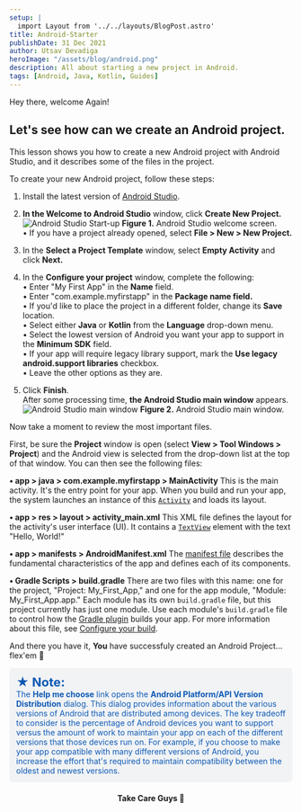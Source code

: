 ```yaml
---
setup: |
  import Layout from '../../layouts/BlogPost.astro'
title: Android-Starter
publishDate: 31 Dec 2021
author: Utsav Devadiga
heroImage: "/assets/blog/android.png"
description: All about starting a new project in Android.
tags: [Android, Java, Kotlin, Guides]
---
```


Hey there, welcome Again!

## Let's see how can we create an Android project.

This lesson shows you how to create a new Android project with Android Studio, and it describes some of the files in the project.

To create your new Android project, follow these steps:

1. Install the latest version of [Android Studio](https://developer.android.com/studio).
2. **In the Welcome to Android Studio** window, click **Create New Project.**
   ![Android Studio Start-up](/assets/blog/studio-welcome.png "Android Studio Start-up")
   **Figure 1.** Android Studio welcome screen.<br>
   • If you have a project already opened, select **File > New > New Project.**

3. In the **Select a Project Template** window, select **Empty Activity** and click **Next.**
4. In the **Configure your project** window, complete the following:<br>
   • Enter "My First App" in the **Name** field.<br>
   • Enter "com.example.myfirstapp" in the **Package name field.**<br>
   • If you'd like to place the project in a different folder, change its **Save** location.<br>
   • Select either **Java** or **Kotlin** from the **Language** drop-down menu.<br>
   • Select the lowest version of Android you want your app to support in the **Minimum SDK** field.<br>
   • If your app will require legacy library support, mark the **Use legacy android.support libraries** checkbox.<br>
   • Leave the other options as they are.
5. Click **Finish**.<br>
   After some processing time, **the Android Studio main window** appears.
   ![Android Studio main window](/assets/blog/studio-editor.png "Android Studio main window")
   **Figure 2.** Android Studio main window.

Now take a moment to review the most important files.

First, be sure the **Project** window is open (select **View > Tool Windows > Project**) and the Android view is selected from the drop-down list at the top of that window. You can then see the following files:

**• app > java > com.example.myfirstapp > MainActivity**
This is the main activity. It's the entry point for your app. When you build and run your app, the system launches an instance of this [`Activity`](https://developer.android.com/reference/android/app/Activity) and loads its layout.

**• app > res > layout > activity_main.xml**
This XML file defines the layout for the activity's user interface (UI). It contains a [`TextView`](https://developer.android.com/reference/android/widget/TextView) element with the text "Hello, World!"

**• app > manifests > AndroidManifest.xml**
The [manifest file](https://developer.android.com/guide/topics/manifest/manifest-intro) describes the fundamental characteristics of the app and defines each of its components.

**• Gradle Scripts > build.gradle**
There are two files with this name: one for the project, "Project: My_First_App," and one for the app module, "Module: My_First_App.app." Each module has its own `build.gradle` file, but this project currently has just one module. Use each module's `build.gradle` file to control how the [Gradle plugin](https://developer.android.com/studio/releases/gradle-plugin) builds your app. For more information about this file, see [Configure your build](https://developer.android.com/studio/build#module-level).

And there you have it, **You** have successfuly created an Android Project... flex'em 💪

<div style="background-color:#F1F3F5 ; opacity: 1;padding:12px;border-radius:6px;color:#0E59B4">
<strong style="font-size:22px;color:#0E59B4">★ Note:</strong><br>
The <strong style="color:#0E59B4">Help me choose</strong>  link opens the <strong style="color:#0E59B4"> Android Platform/API Version Distribution</strong> dialog. This dialog provides information about the various versions of Android that are distributed among devices. The key tradeoff to consider is the percentage of Android devices you want to support versus the amount of work to maintain your app on each of the different versions that those devices run on. For example, if you choose to make your app compatible with many different versions of Android, you increase the effort that's required to maintain compatibility between the oldest and newest versions.
</div>
<div style="text-align:center;margin-top:20px;font-family:Inter;"><strong>Take Care Guys </strong>🤗</div>
